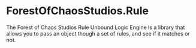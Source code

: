 # ForestOfChaosStudios.Rule
The Forest of Chaos Studios Rule Unbound Logic Engine
Is a library that allows you to pass an object though a set of rules, and see if it matches or not.

